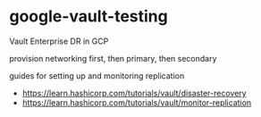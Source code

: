# google-vault-testing
Vault Enterprise DR in GCP

provision networking first, then primary, then secondary

guides for setting up and monitoring replication
- https://learn.hashicorp.com/tutorials/vault/disaster-recovery
- https://learn.hashicorp.com/tutorials/vault/monitor-replication